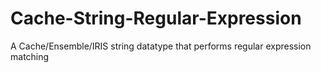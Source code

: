 # Cache-String-Regular-Expression
A Cache/Ensemble/IRIS string datatype that performs regular expression matching
